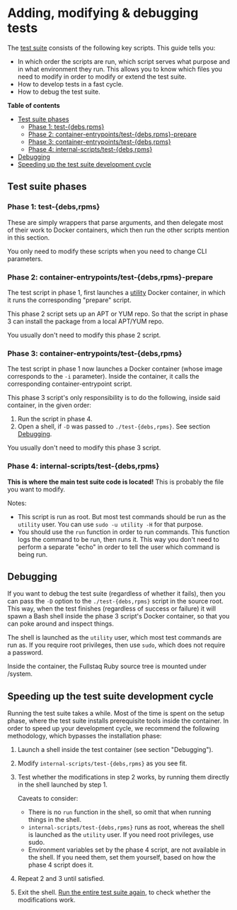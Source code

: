 # Adding, modifying & debugging tests

The [test suite](testing-packages-locally.md) consists of the following key scripts. This guide tells you:

 * In which order the scripts are run, which script serves what purpose and in what environment they run. This allows you to know which files you need to modify in order to modify or extend the test suite.
 * How to develop tests in a fast cycle.
 * How to debug the test suite.

**Table of contents**

 * [Test suite phases](#test-suite-phases)
   - [Phase 1: test-{debs,rpms}](#phase-1-test-debsrpms)
   - [Phase 2: container-entrypoints/test-{debs,rpms}-prepare](#phase-2-container-entrypointstest-debsrpms-prepare)
   - [Phase 3: container-entrypoints/test-{debs,rpms}](#phase-3-container-entrypointstest-debsrpms)
   - [Phase 4: internal-scripts/test-{debs,rpms}](#phase-4-internal-scriptstest-debsrpms)
 * [Debugging](#debugging)
 * [Speeding up the test suite development cycle](#speeding-up-the-test-suite-development-cycle)

## Test suite phases

### Phase 1: test-{debs,rpms}

These are simply wrappers that parse arguments, and then delegate most of their work to Docker containers, which then run the other scripts mention in this section.

You only need to modify these scripts when you need to change CLI parameters.

### Phase 2: container-entrypoints/test-{debs,rpms}-prepare

The test script in phase 1, first launches a [utility](build-environments.md) Docker container, in which it runs the corresponding "prepare" script.

This phase 2 script sets up an APT or YUM repo. So that the script in phase 3 can install the package from a local APT/YUM repo.

You usually don't need to modify this phase 2 script.

### Phase 3: container-entrypoints/test-{debs,rpms}

The test script in phase 1 now launches a Docker container (whose image corresponds to the `-i` parameter). Inside the container, it calls the corresponding container-entrypoint script.

This phase 3 script's only responsibility is to do the following, inside said container, in the given order:

 1. Run the script in phase 4.
 2. Open a shell, if `-D` was passed to `./test-{debs,rpms}`. See section [Debugging](#debugging).

You usually don't need to modify this phase 3 script.

### Phase 4: internal-scripts/test-{debs,rpms}

**This is where the main test suite code is located!** This is probably the file you want to modify.

Notes:

 * This script is run as root. But most test commands should be run as the `utility` user. You can use `sudo -u utility -H` for that purpose.
 * You should use the `run` function in order to run commands. This function logs the command to be run, then runs it. This way you don't need to perform a separate "echo" in order to tell the user which command is being run.

## Debugging

If you want to debug the test suite (regardless of whether it fails), then you can pass the `-D` option to the `./test-{debs,rpms}` script in the source root. This way, when the test finishes (regardless of success or failure) it will spawn a Bash shell inside the phase 3 script's Docker container, so that you can poke around and inspect things.

The shell is launched as the `utility` user, which most test commands are run as. If you require root privileges, then use `sudo`, which does not require a password.

Inside the container, the Fullstaq Ruby source tree is mounted under /system.

## Speeding up the test suite development cycle

Running the test suite takes a while. Most of the time is spent on the setup phase, where the test suite installs prerequisite tools inside the container. In order to speed up your development cycle, we recommend the following methodology, which bypasses the installation phase:

 1. Launch a shell inside the test container (see section "Debugging").
 2. Modify `internal-scripts/test-{debs,rpms}` as you see fit.
 3. Test whether the modifications in step 2 works, by running them directly in the shell launched by step 1.

    Caveats to consider:

     - There is no `run` function in the shell, so omit that when running things in the shell.
     - `internal-scripts/test-{debs,rpms}` runs as root, whereas the shell is launched as the `utility` user. If you need root privileges, use sudo.
     - Environment variables set by the phase 4 script, are not available in the shell. If you need them, set them yourself, based on how the phase 4 script does it.

 4. Repeat 2 and 3 until satisfied.
 5. Exit the shell. [Run the entire test suite again](testing-packages-locally.md), to check whether the modifications work.
